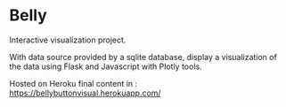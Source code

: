 # Belly
Interactive visualization project.

With data source provided by a sqlite database, display a visualization of the data using Flask and Javascript with Plotly tools. 

Hosted on Heroku final content in : https://bellybuttonvisual.herokuapp.com/
